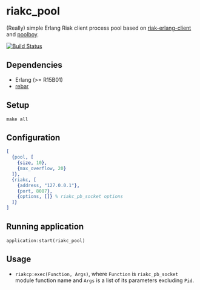 # riakc\_pool

(Really) simple Erlang Riak client process pool based on
[riak-erlang-client][2] and [poolboy][3].

[![Build Status](https://travis-ci.org/brb/riakc_pool.png)](https://travis-ci.org/brb/riakc_pool)

## Dependencies

* Erlang (>= R15B01)
* [rebar][1]

## Setup

`make all`

## Configuration

```erlang
[
  {pool, [
    {size, 10},
    {max_overflow, 20}
  ]},
  {riakc, [
    {address, "127.0.0.1"},
    {port, 8087},
    {options, []} % riakc_pb_socket options
  ]}
]
```

## Running application

`application:start(riakc_pool)`

## Usage

* `riakcp:exec(Function, Args)`, where `Function` is `riakc_pb_socket` module
function name and `Args` is a list of its parameters excluding `Pid`.

[1]: https://github.com/rebar/rebar
[2]: https://github.com/basho/riak-erlang-client
[3]: https://github.com/devinus/poolboy
